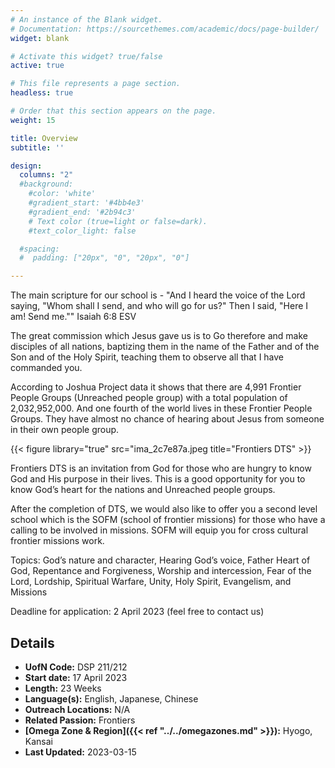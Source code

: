 ```yaml
---
# An instance of the Blank widget.
# Documentation: https://sourcethemes.com/academic/docs/page-builder/
widget: blank

# Activate this widget? true/false
active: true

# This file represents a page section.
headless: true

# Order that this section appears on the page.
weight: 15

title: Overview
subtitle: ''

design:
  columns: "2"
  #background:
    #color: 'white'
    #gradient_start: '#4bb4e3'
    #gradient_end: '#2b94c3'
    # Text color (true=light or false=dark).
    #text_color_light: false

  #spacing:
  #  padding: ["20px", "0", "20px", "0"]

---
```


The main scripture for our school is -
"And I heard the voice of the Lord saying, "Whom shall I send, and who will go for us?" Then I said, "Here I am! Send me.""
Isaiah 6:8 ESV

The great commission which Jesus gave us is to Go therefore and make disciples of all nations, baptizing them in the name of the Father and of the Son and of the Holy Spirit, teaching them to observe all that I have commanded you.

According to Joshua Project data it shows that there are 4,991 Frontier People Groups (Unreached people group) with a total population of 2,032,952,000. And one fourth of the world lives in these Frontier People Groups. They have almost no chance of hearing about Jesus from someone in their own people group.

{{< figure library="true" src="ima_2c7e87a.jpeg title="Frontiers DTS" >}}

Frontiers DTS is an invitation from God for those who are hungry to know God and His purpose in their lives. This is a good opportunity for you to know God’s heart for the nations and Unreached people groups.

After the completion of DTS, we would also like to offer you a second level school which is the SOFM (school of frontier missions) for those who have a calling to be involved in missions. SOFM will equip you for cross cultural frontier missions work.

Topics:
God’s nature and character, Hearing God’s voice, Father Heart of God, Repentance and Forgiveness, Worship and intercession, Fear of the Lord, Lordship, Spiritual Warfare, Unity, Holy Spirit, Evangelism, and Missions

Deadline for application: 2 April 2023 (feel free to contact us)

## Details

* **UofN Code:** DSP 211/212
* **Start date:** 17 April 2023
* **Length:** 23 Weeks
* **Language(s):** English, Japanese, Chinese
* **Outreach Locations:** N/A
* **Related Passion:** Frontiers
* **[Omega Zone & Region]({{< ref "../../omegazones.md" >}}):** Hyogo, Kansai
* **Last Updated:** 2023-03-15
